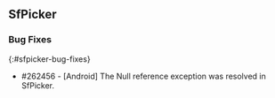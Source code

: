 ## SfPicker

### Bug Fixes
{:#sfpicker-bug-fixes}

* \#262456 - [Android] The Null reference exception was resolved in SfPicker.